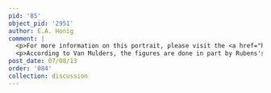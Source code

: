 ```yaml
---
pid: '85'
object_pid: '2951'
author: E.A. Honig
comment: |
  <p>For more information on this portrait, please visit the <a href="https://www.museodelprado.es/coleccion/obra-de-arte/el-archiduque-alberto-de-austria/36dba607-3137-455f-9d0d-2b7d3b3a1c1b">Museo Nacional del Prado Website</a>.</p>
  <p>According to Van Mulders, the figures are done in part by Rubens's studio.</p>
post_date: 07/08/13
order: '084'
collection: discussion
---
```

